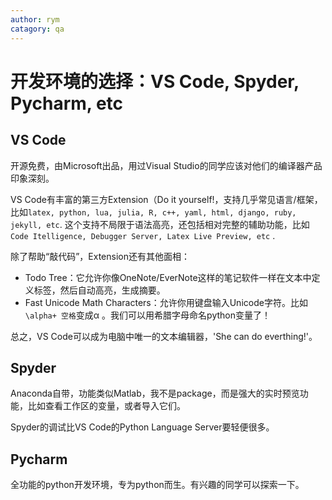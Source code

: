 ```yaml
---
author: rym
catagory: qa
---
```


# 开发环境的选择：VS Code, Spyder, Pycharm, etc

<!-- more -->

## VS Code

开源免费，由Microsoft出品，用过Visual Studio的同学应该对他们的编译器产品印象深刻。

VS Code有丰富的第三方Extension（Do it yourself!，支持几乎常见语言/框架，比如`latex, python, lua, julia, R, c++, yaml, html, django, ruby, jekyll, etc`. 这个支持不局限于语法高亮，还包括相对完整的辅助功能，比如`Code Itelligence, Debugger Server, Latex Live Preview, etc` .

除了帮助“敲代码”，Extension还有其他面相：

* Todo Tree：它允许你像OneNote/EverNote这样的笔记软件一样在文本中定义标签，然后自动高亮，生成摘要。
* Fast Unicode Math Characters：允许你用键盘输入Unicode字符。比如`\alpha+ 空格`变成α 。我们可以用希腊字母命名python变量了！
  
总之，VS Code可以成为电脑中唯一的文本编辑器，'She can do everthing!'。

## Spyder

Anaconda自带，功能类似Matlab，我不是package，而是强大的实时预览功能，比如查看工作区的变量，或者导入它们。

Spyder的调试比VS Code的Python Language Server要轻便很多。

## Pycharm

全功能的python开发环境，专为python而生。有兴趣的同学可以探索一下。
